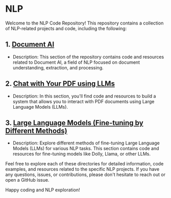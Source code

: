 # NLP 

Welcome to the NLP Code Repository! This repository contains a collection of NLP-related projects and code, including the following:

## 1. [Document AI](document_ai/)

- Description: This section of the repository contains code and resources related to Document AI, a field of NLP focused on document understanding, extraction, and processing.

## 2. [Chat with Your PDF using LLMs](pdf_chat/)

- Description: In this section, you'll find code and resources to build a system that allows you to interact with PDF documents using Large Language Models (LLMs).

## 3. [Large Language Models (Fine-tuning by Different Methods)](LLM/Fine-tune_LLMs)

- Description: Explore different methods of fine-tuning Large Language Models (LLMs) for various NLP tasks. This section contains code and resources for fine-tuning models like Dolly, Llama, or other LLMs.

Feel free to explore each of these directories for detailed information, code examples, and resources related to the specific NLP projects. If you have any questions, issues, or contributions, please don't hesitate to reach out or open a GitHub issue.

Happy coding and NLP exploration!

